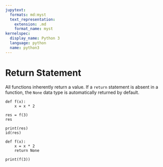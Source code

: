 ```yaml
---
jupytext:
  formats: md:myst
  text_representation:
    extension: .md
    format_name: myst
kernelspec:
  display_name: Python 3
  language: python
  name: python3
---
```


# Return Statement

All functions inherently return a value. If a `return` statement is absent in a function, the `None` data type is automatically returned by default.

```{code-cell} ipython3
def f(x):
    x = x * 2

res = f(3)
res
```

```{code-cell} ipython3
print(res)
id(res)
```

```{code-cell} ipython3
def f(x):
    x = x * 2
    return None

print(f(3))
```
